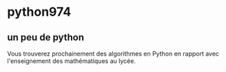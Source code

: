 # python974
## un peu de python

Vous trouverez prochainement des algorithmes en Python en rapport avec l'enseignement des mathématiques au lycée.
